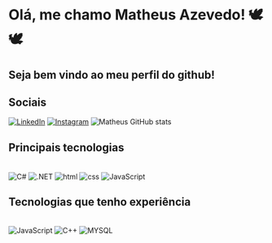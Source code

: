 # Olá, me chamo Matheus Azevedo! 🕊️🕊️

## Seja bem vindo ao meu perfil do github!

## Sociais

[![LinkedIn](https://img.shields.io/badge/LinkedIn-0077B5?style=for-the-badge&logo=linkedin&logoColor=white)](https://www.linkedin.com/in/matheus-azevedo-177129217/)
[![Instagram](https://img.shields.io/badge/Instagram-E4405F?style=for-the-badge&logo=instagram&logoColor=white)](https://www.instagram.com/m4th_az/)
![Matheus GitHub stats](https://github-readme-stats.vercel.app/api?username=M4thAz&show_icons=true&theme=dark)

## Principais tecnologias

<div style="display: inline_block"><br/>
<img align="center" alt="C#" src="https://img.shields.io/badge/C%23-239120?style=for-the-badge&logo=c-sharp&logoColor=white">
<img align="center" alt=".NET" src="https://img.shields.io/badge/.NET-5C2D91?style=for-the-badge&logo=.net&logoColor=White">
<img align="center" alt="html" src="https://img.shields.io/badge/HTML-239120?style=for-the-badge&logo=html5&logoColor=white">
<img align="center" alt="css" src="https://img.shields.io/badge/CSS-239120?&style=for-the-badge&logo=css3&logoColor=white">
<img align="center" alt="JavaScript" src="https://img.shields.io/badge/JavaScript-323330?style=for-the-badge&logo=javascript&logoColor=F7DF1E
">
</div>

## Tecnologias que tenho experiência

<div style ="display: inline_block"><br/>
<img align="PHP" alt="JavaScript" src="https://img.shields.io/badge/PHP-777BB4?style=for-the-badge&logo=php&logoColor=white">
<img align="PHP" alt="C++" src="https://img.shields.io/badge/C%2B%2B-00599C?style=for-the-badge&logo=c%2B%2B&logoColor=white">
<img align="MYSQL" alt="MYSQL" src="https://img.shields.io/badge/MySQL-00000F?style=for-the-badge&logo=mysql&logoColor=white">
</div>
